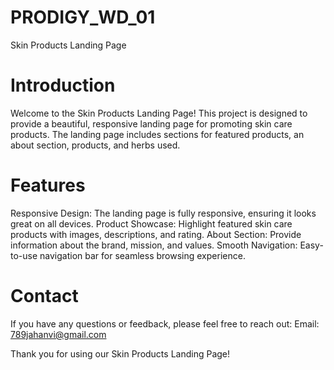 # PRODIGY_WD_01
Skin Products Landing Page

# Introduction
Welcome to the Skin Products Landing Page! This project is designed to provide a beautiful, responsive landing page for promoting skin care products. The landing page includes sections for featured products, an about section, products, and herbs used.

# Features
Responsive Design: The landing page is fully responsive, ensuring it looks great on all devices.
Product Showcase: Highlight featured skin care products with images, descriptions, and rating.
About Section: Provide information about the brand, mission, and values.
Smooth Navigation: Easy-to-use navigation bar for seamless browsing experience.

# Contact
If you have any questions or feedback, please feel free to reach out:
Email: 789jahanvi@gmail.com

Thank you for using our Skin Products Landing Page!
